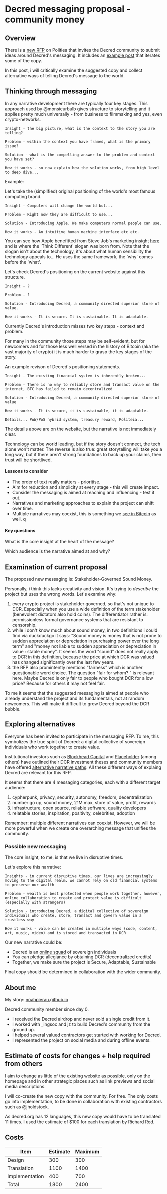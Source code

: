 # Decred messaging proposal - community money

## Overview

There is a [new RFP](https://proposals.decred.org/proposals/91becea) on Politiea that invites the Decred community to submit ideas around Decred's messaging. It includes an [example post](https://gist.github.com/RichardRed0x/22c584e7fd9413c1a3f3284069998892) that iterates some of the copy.

In this post, i will critically examine the suggested copy and collect alternative ways of telling Decred's message to the world.


## Thinking through messaging

In any narrative development there are typically four key stages. This approach used by @monsieurbulb gives structure to storytelling and it applies pretty much universally - from business to filmmaking and yes, even crypto-networks.

    Insight - the big picture, what is the context to the story you are telling?

    Problem - within the context you have framed, what is the primary issue?

    Solution - what is the compelling answer to the problem and context you have set?

    How it works - so now explain how the solution works, from high level to deep dive...


Example:

Let's take the (simplified) original positioning of the world's most famous computing brand.

    Insight - Computers will change the world but...

    Problem - Right now they are difficult to use...

    Solution - Introducing Apple. We make computers normal people can use.

    How it works - An intuitive human machine interface etc etc.

You can see how Apple benefitted from Steve Job's marketing insight [here](https://www.youtube.com/watch?v=keCwRdbwNQY) and is where the 'Think Different' slogan was born from. Note that the slogan isn't about the technology, it's about what human sensibility the technology appeals to... He uses the same framework, the 'why' comes before the 'what'. 

Let's check Decred's positioning on the current website against this structure.

    Insight - ?

    Problem - ?

    Solution - Introducing Decred, a community directed superior store of value.

    How it works - It is secure. It is sustainable. It is adaptable.

Currently Decred's introduction misses two key steps - context and problem.

For many in the community those steps may be self-evident, but for newcomers and for those less well versed in the history of Bitcoin (aka the vast majority of crypto) it is much harder to grasp the key stages of the story.

An example revison of Decred's positioning statements.

    Insight - The existing financial system is inherently broken...

    Problem - There is no way to reliably store and transact value on the internet, BTC has failed to remain decentralized 

    Solution - Introducing Decred, a community directed superior store of value

    How it works - It is secure, it is sustainable, it is adaptable.

    Details... PoW/PoS hybrid system, treasury reward, Politeia...

The details above are on the website, but the narrative is not immediately clear.

Technology can be world leading, but if the story doesn't connect, the tech alone won't matter. The reverse is also true: great storytelling will take you a long way, but if there aren't strong foundations to back up your claims, then trust will be shortlived. 

#### Lessons to consider 

- The order of text really matters - prioritise. 
- Aim for reduction and simplicity at every stage - this will create impact. 
- Consider the messaging is aimed at reaching and influencing - test it out. 
- Narratives and marketing approaches to explain the project can shift over time. 
- Multiple narratives may coexist, this is something we [see in Bitcoin](https://uncommoncore.co/visions-of-bitcoin-how-major-bitcoin-narratives-changed-over-time/) as well. q

#### Key questions 

What is the core insight at the heart of the message? 

Which audience is the narrative aimed at and why? 

## Examination of current proposal 

The proposed new messaging is: Stakeholder-Governed Sound Money. 

Personally, i think this lacks creativity and vision. It's trying to *describe* the project but uses the wrong words. Let's examine why:

1. every crypto project is stakeholder governed, so that's not unique to DCR. Especially when you use a wide definition of the term stakeholder (benevolent dictators also hold coins). The differentiator rather is: permissionless formal governance systems that are resistant to censorship.
2. while i don't know much about sound money, in two definitions i could find via duckduckgo it says: "Sound money is money that is not prone to sudden appreciation or depreciation in purchasing power over the long term" and "money not liable to sudden appreciation or depreciation in value : stable money". It seems the word "sound" does not really apply to DCR in this definition, because the price at which DCR was valued has changed significantly over the last few years.
3. the RFP also promintently mentions "fairness" which is another questionable word choice. The question "fair for whom? " is relevant here. Maybe Decred is only fair to people who bought DCR for a low price? Because for others it may not feel fair.

To me it seems that the suggested messaging is aimed at people who already understand the project and its fundamentals, not at random newcomers. This will make it difficult to grow Decred beyond the DCR bubble.

## Exploring alternatives 

Everyone has been invited to participate in the messaging RFP. To me, this symbolizes the true spirit of Decred: a digital collective of sovereign individuals who work together to create value.

Institutional investors such as [Blockhead Capital](https://www.blockheadcap.com/post/decred-investment-thesis) and [Placeholder](https://www.placeholder.vc/blog/2018/5/12/decred-investment-thesis) (among others) have outlined their DCR investment theses and community members have offered [alternative narrative paths](https://www.reddit.com/r/decred/comments/hg2a9k/forward_thinking_friday_decred_narratives_26_june/). All these different ways of explaing Decred are relevant for this RFP.

It seems that there are 4 messaging categories, each with a different target audience: 

1. cypherpunk, privacy, security, autonomy, freedom, decentralization 
2. number go up, sound money, 21M max, store of value, profit, rewards
3. infrastructure, open source, reliable software, quality developers 
4. relatable stories, inspiration, positivity, celebrities, adoption

Remember: multiple different narratives can coexist. However, we will be more powerful when we create one overarching message that unifies the community. 

### Possible new messaging 

The core insight, to me, is that we live in disruptive times. 

Let's explore this narrative:

    Insights - in current disruptive times, our lives are increasingly moving to the digital realm. we cannot rely on old financial systems to preserve our wealth 

    Problem - wealth is best protected when people work together. however, online collaboration to create and protect value is difficult (especially with strangers)

    Solution - introducing Decred, a digital collective of sovereign individuals who create, store, transact and govern value in a trustless way 

    How it works - value can be created in multiple ways (code, content, art, music, video) and is stored and transacted in DCR


Our new narrative could be:

* Decred is an [online squad](https://otherinter.net/squad-wealth/) of sovereign individuals 
* You can pledge allegiance by obtaining DCR (decentralized credits)
* Together, we make sure the project is Secure, Adaptable, Sustainable 

Final copy should be determined in collaboration with the wider community. 


## About me

My story: [noahpierau.github.io](https://noahpierau.github.io/)

Decred community member since day 0.

- I received the Decred airdrop and never sold a single credit from it.
- I worked with _ingsoc and jz to build Decred's community from the ground up. 
- I helped several valued contractors get started with working for Decred. 
- I represented the project on social media and during offline events.


## Estimate of costs for changes + help required from others

I aim to change as little of the existing website as possible, only on the homepage and in other strategic places such as link previews and social media descriptions.

I will co-create the new copy with the community. For free. The only costs go into implementation, to be done in collaboration with existing contractors such as @jholdstock.

As decred.org has 12 languages, this new copy would have to be translated 11 times. I used the estimate of $100 for each translation by Richard Red.

## Costs

| Item           | Estimate | Maximum |
|----------------|----------|---------|
| Design         | 300      | 300     |
| Translation    | 1100     | 1400    |
| Implementation | 400      | 700     |
| Total          | 1800     | 2400    |

